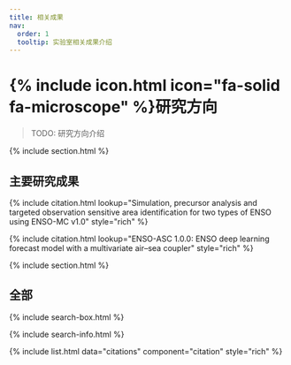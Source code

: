 ```yaml
---
title: 相关成果
nav:
  order: 1
  tooltip: 实验室相关成果介绍
---
```


# {% include icon.html icon="fa-solid fa-microscope" %}研究方向

> TODO: 研究方向介绍

{% include section.html %}

## 主要研究成果

{% include citation.html lookup="Simulation, precursor analysis and targeted observation sensitive area identification for two types of ENSO using ENSO-MC v1.0" style="rich" %}

{% include citation.html lookup="ENSO-ASC 1.0.0: ENSO deep learning forecast model with a multivariate air–sea coupler" style="rich" %}

{% include section.html %}

## 全部

{% include search-box.html %}

{% include search-info.html %}

{% include list.html data="citations" component="citation" style="rich" %}
